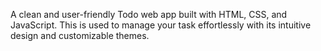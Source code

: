 A clean and user-friendly Todo web app built with HTML, CSS, and JavaScript. This is used to manage your task effortlessly with its intuitive design and customizable themes.
